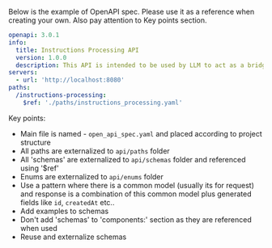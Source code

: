 Below is the example of OpenAPI spec. Please use it as a reference when creating your own. Also pay attention to Key points section.

```yaml
openapi: 3.0.1
info:
  title: Instructions Processing API
  version: 1.0.0
  description: This API is intended to be used by LLM to act as a bridge to outside world
servers:
  - url: 'http://localhost:8080'
paths:
  /instructions-processing:
    $ref: './paths/instructions_processing.yaml'
```


Key points:
- Main file is named - `open_api_spec.yaml` and placed according to project structure
- All paths are externalized to `api/paths` folder
- All 'schemas' are externalized to `api/schemas` folder and referenced using '$ref'
- Enums are externalized to `api/enums` folder
- Use a pattern where there is a common model (usually its for request) and response is a combination of this common model plus generated fields like `id`, `createdAt` etc..
- Add examples to schemas 
- Don't add 'schemas' to 'components:' section as they are referenced when used
- Reuse and externalize schemas
